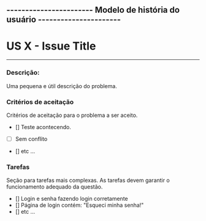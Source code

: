 ## ----------------------- Modelo de história do usuário ----------------------

# US X - Issue Title
---
### Descrição:
Uma pequena e útil descrição do problema.

### Critérios de aceitação
Critérios de aceitação para o problema a ser aceito.
- [] Teste acontecendo.
- [ ] Sem conflito
- [] etc ...


### Tarefas
Seção para tarefas mais complexas. As tarefas devem garantir o funcionamento adequado da questão.
- [] Login e senha fazendo login corretamente
- [] Página de login contém: "Esqueci minha senha!"
- [] etc ...